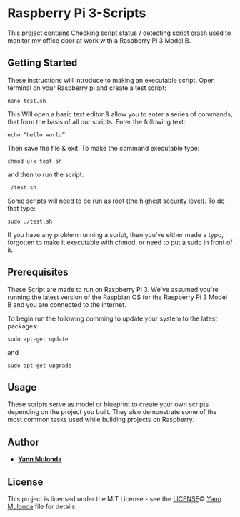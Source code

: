 # Raspberry Pi 3-Scripts
This project contains Checking script status / detecting script crash used to monitor my office door at work with a Raspberry Pi 3 Model B.

## Getting Started

These instructions will introduce to making an executable script.
Open terminal on your Raspberry pi and create a test script:

```
nano test.sh
```

This Will open a basic text editor & allow you to enter a series of commands, that form the basis of all
our scripts. Enter the following text:

```
echo “hello world”
```

Then save the file & exit. To make the command executable type:

```
chmod u+x test.sh
```

and then to run the script:

```
./test.sh
```
Some scripts will need to be run as root (the highest security level). To do that type:

```
sudo ./test.sh
```
If you have any problem running a script, then you've either made a typo, forgotten to make it
executable with chmod, or need to put a sudo in front of it.

## Prerequisites

These Script are made to run on Raspberry Pi 3. We've assumed you're running the latest version
of the Raspbian OS for the Raspberry Pi 3 Model B and you are connected to the internet. 

To begin run the following comming to update your system to the latest packages:

```
sudo apt-get update
```
and

```
sudo apt-get upgrade
```

## Usage

These scripts serve as model or blueprint to create your own scripts depending on the project
you built.
They also demonstrate some of the most common tasks used while building projects
on Raspberry.

## Author

* **[Yann Mulonda](https://github.com/YannMjl)**

## License

This project is licensed under the MIT License - see the [LICENSE](LICENSE)© [Yann Mulonda](https://github.com/YannMjl) file for details.
